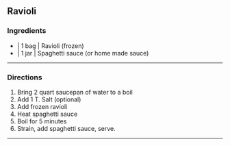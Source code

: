 ## Ravioli

### Ingredients

* | 1 bag | Ravioli (frozen)
* | 1 jar | Spaghetti sauce (or home made sauce)

---

### Directions

1. Bring 2 quart saucepan of water to a boil
1. Add 1 T. Salt (optional)
1. Add frozen ravioli
1. Heat spaghetti sauce
1. Boil for 5 minutes
1. Strain, add spaghetti sauce, serve.

---

